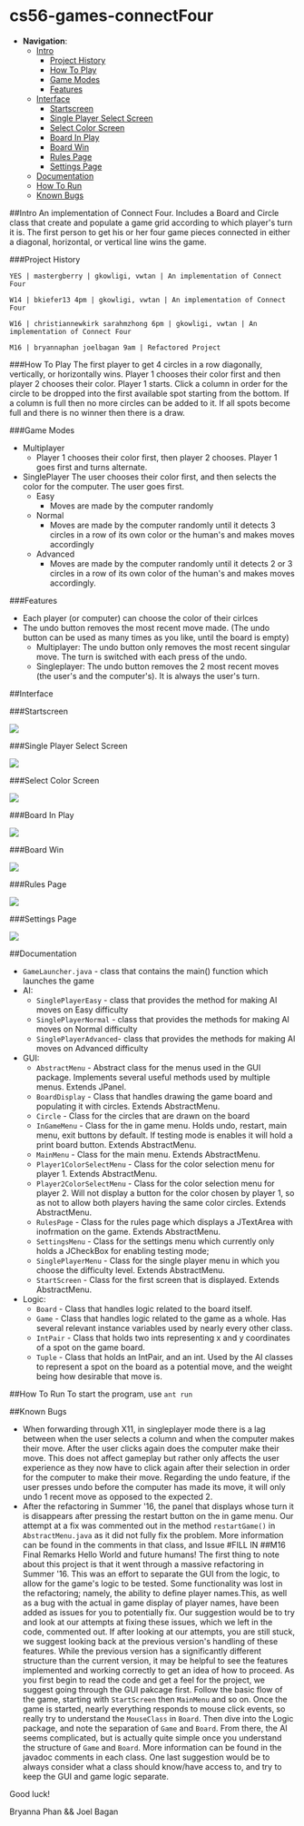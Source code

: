 cs56-games-connectFour
======================
 
- __Navigation__:
  - [Intro](https://github.com/omeedrabani/cs56-games-connectfour/blob/master/README.md#intro)
    - [Project History](https://github.com/omeedrabani/cs56-games-connectfour/blob/master/README.md#project-history)
    - [How To Play](https://github.com/omeedrabani/cs56-games-connectfour/blob/master/README.md#how-to-play)
    - [Game Modes](https://github.com/omeedrabani/cs56-games-connectfour/blob/master/README.md#game-modes)
    - [Features](https://github.com/omeedrabani/cs56-games-connectfour/blob/master/README.md#features)
  - [Interface](https://github.com/omeedrabani/cs56-games-connectfour/blob/master/README.md#interface)
    - [Startscreen](https://github.com/omeedrabani/cs56-games-connectfour/blob/master/README.md#startscreen)
    - [Single Player Select Screen](https://github.com/omeedrabani/cs56-games-connectfour/blob/master/README.md#single-player-select-screen)
    - [Select Color Screen](https://github.com/omeedrabani/cs56-games-connectfour/blob/master/README.md#select-color)
    - [Board In Play](https://github.com/omeedrabani/cs56-games-connectfour/blob/master/README.md#board-in-play)
    - [Board Win](https://github.com/omeedrabani/cs56-games-connectfour/blob/master/README.md#board-win)
    - [Rules Page](https://github.com/omeedrabani/cs56-games-connectfour/blob/master/README.md#rules-page)
    - [Settings Page](https://github.com/omeedrabani/cs56-games-connectfour/blob/master/README.md#settings-page)
  - [Documentation](https://github.com/omeedrabani/cs56-games-connectfour/blob/master/README.md#documentation)
  - [How To Run](https://github.com/omeedrabani/cs56-games-connectfour/blob/master/README.md#how-to-run)
  - [Known Bugs](https://github.com/omeedrabani/cs56-games-connectfour/blob/master/README.md#known-bugs)

##Intro
An implementation of Connect Four. Includes a Board and Circle class that create and populate a game grid according to which player's turn it is. The first person to get his or her four game pieces connected in either a diagonal, horizontal, or vertical line wins the game.

###Project History

```
YES | mastergberry | gkowligi, vwtan | An implementation of Connect Four
```
```
W14 | bkiefer13 4pm | gkowligi, vwtan | An implementation of Connect Four
```
```
W16 | christiannewkirk sarahmzhong 6pm | gkowligi, vwtan | An implementation of Connect Four
```

```
M16 | bryannaphan joelbagan 9am | Refactored Project
```
###How To Play
The first player to get 4 circles in a row diagonally, vertically, or horizontally wins. Player 1 chooses their color first and then player 2 chooses their color. Player 1 starts. Click a column in order for the circle to be dropped into the first available spot starting from the bottom. If a column is full then no more circles can be added to it. If all spots become full and there is no winner then there is a draw. 

###Game Modes
- Multiplayer
  - Player 1 chooses their color first, then player 2 chooses. Player 1 goes first and turns alternate. 
- SinglePlayer
The user chooses their color first, and then selects the color for the computer. The user goes first.
  - Easy
    - Moves are made by the computer randomly
  - Normal
    - Moves are made by the computer randomly until it detects 3 circles in a row of its own color or the human's and makes moves accordingly
  - Advanced
    - Moves are made by the computer randomly until it detects 2 or 3 circles in a row of its own color of the human's and makes moves accordingly.

###Features
- Each player (or computer) can choose the color of their cirlces
- The undo button removes the most recent move made. (The undo button can be used as many times as you like, until the board is empty)
  - Multiplayer: The undo button only removes the most recent singular move. The turn is switched with each press of the undo.
  - Singleplayer: The undo button removes the 2 most recent moves (the user's and the computer's). It is always the user's turn.

##Interface

###Startscreen

![](https://raw.githubusercontent.com/omeedrabani/cs56-games-connectfour/master/images/screenshots/startscreenImage.png)

###Single Player Select Screen

![](https://raw.githubusercontent.com/omeedrabani/cs56-games-connectfour/master/images/screenshots/singlePlayerSelectScreenImage.png)

###Select Color Screen

![](https://raw.githubusercontent.com/omeedrabani/cs56-games-connectfour/master/images/screenshots/selectColorScreenImage.png)

###Board In Play

![](https://raw.githubusercontent.com/omeedrabani/cs56-games-connectfour/master/images/screenshots/boardInPlay.png)

###Board Win

![](https://raw.githubusercontent.com/omeedrabani/cs56-games-connectfour/master/images/screenshots/boardWin.png)

###Rules Page

![](https://raw.githubusercontent.com/omeedrabani/cs56-games-connectfour/master/images/screenshots/rulesPageImage.png)

###Settings Page

![](https://raw.githubusercontent.com/omeedrabani/cs56-games-connectfour/master/images/screenshots/settingsPageImage.png)

##Documentation

* `GameLauncher.java` - class that contains the main() function which launches the game
* AI:
  * `SinglePlayerEasy` - class that provides the method for making AI moves on Easy difficulty
  * `SinglePlayerNormal` - class that provides the methods for making AI moves on Normal difficulty
  * `SinglePlayerAdvanced`- class that provides the methods for making AI moves on Advanced difficulty
* GUI:
  * `AbstractMenu` - Abstract class for the menus used in the GUI package. Implements several useful methods used by multiple menus. Extends JPanel.
  * `BoardDisplay` - Class that handles drawing the game board and populating it with circles. Extends AbstractMenu.
  * `Circle` - Class for the circles that are drawn on the board
  * `InGameMenu` - Class for the in game menu. Holds undo, restart, main menu, exit buttons by default. If testing mode is enables it will hold a print board button. Extends AbstractMenu.
  * `MainMenu` - Class for the main menu. Extends AbstractMenu.
  * `Player1ColorSelectMenu` - Class for the color selection menu for player 1. Extends AbstractMenu.
  * `Player2ColorSelectMenu` - Class for the color selection menu for player 2. Will not display a button for the color chosen by player 1, so as not to allow both players having the same color circles. Extends AbstractMenu.
  * `RulesPage` - Class for the rules page which displays a JTextArea with inofrmation on the game. Extends AbstractMenu.
  * `SettingsMenu` - Class for the settings menu which currently only holds a JCheckBox for enabling testing mode;
  * `SinglePlayerMenu` - Class for the single player menu in which you choose the difficulty level. Extends AbstractMenu.
  * `StartScreen` - Class for the first screen that is displayed. Extends AbstractMenu.
* Logic:
  * `Board` - Class that handles logic related to the board itself.
  * `Game` - Class that handles logic related to the game as a whole. Has several relevant instance variables used by nearly every other class.
  * `IntPair` - Class that holds two ints representing x and y coordinates of a spot on the game board.
  * `Tuple` - Class that holds an IntPair, and an int. Used by the AI classes to represent a spot on the board as a potential move, and the weight being how desirable that move is.

##How To Run
To start the program, use `ant run`

##Known Bugs
* When forwarding through X11, in singleplayer mode there is a lag between when the user selects a column and when the computer makes their move. After the user clicks again does the computer make their move. This does not affect gameplay but rather only affects the user experience as they now have to click again after their selection in order for the computer to make their move. Regarding the undo feature, if the user presses undo before the computer has made its move, it will only undo 1 recent move as opposed to the expected 2. 
* After the refactoring in Summer '16, the panel that displays whose turn it is disappears after pressing the restart button on the in game menu. Our attempt at a fix was commented out in the method `restartGame()` in `AbstractMenu.java` as it did not fully fix the problem. More information can be found in the comments in that class, and Issue #FILL IN
##M16 Final Remarks
Hello World and future humans! The first thing to note about this project is
that it went through a massive refactoring in Summer '16. This was an effort
to separate the GUI from the logic, to allow for the game's logic to be tested.
Some functionality was lost in the refactoring; namely, the ability to define
player names.This, as well as a bug with the actual in game display of player
names, have been added as issues for you to potentially fix. Our suggestion
would be to try and look at our attempts at fixing these issues, which we left
in the code, commented out. If after looking at our attempts, you are still stuck,
we suggest looking back at the previous version's handling of these features. While
the previous version has a significantly different structure than the current version,
it may be helpful to see the features implemented and working correctly to get an
idea of how to proceed. As you first begin to read the code and get a feel for
the project, we suggest going through the GUI pakcage first. Follow the basic
flow of the game, starting with `StartScreen` then `MainMenu` and so on. Once
the game is started, nearly everything responds to mouse click events, so
really try to understand the `MouseClass` in `Board`. Then dive into the
Logic package, and note the separation of `Game` and `Board`. From there,
the AI seems complicated, but is actually quite simple once you understand the
structure of `Game` and `Board`. More information can be found in the javadoc
comments in each class. One last suggestion would be to always consider what
a class should know/have access to, and try to keep the GUI and game logic
separate.

Good luck!

Bryanna Phan && Joel Bagan
